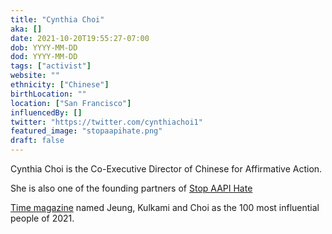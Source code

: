 ```yaml
---
title: "Cynthia Choi"
aka: []
date: 2021-10-20T19:55:27-07:00
dob: YYYY-MM-DD
dod: YYYY-MM-DD
tags: ["activist"]
website: ""
ethnicity: ["Chinese"]
birthLocation: ""
location: ["San Francisco"]
influencedBy: []
twitter: "https://twitter.com/cynthiachoi1"
featured_image: "stopaapihate.png"
draft: false
---
```


Cynthia Choi is the Co-Executive Director of Chinese for Affirmative Action.

She is also one of the founding partners of [Stop AAPI Hate](https://www.stopaapihate.org)

[Time magazine](https://time.com/collection/100-most-influential-people-2021/6096105/manjusha-kulkarni-russell-jeung-cynthia-choi/) named Jeung, Kulkami and Choi as the 100 most influential people of 2021.